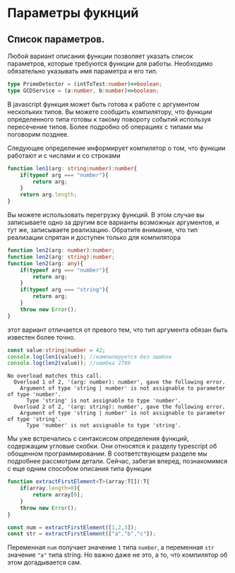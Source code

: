 # Параметры фукнций
## Список параметров.
Любой вариант описания функции позволяет указать список параметров, которые требуются функции для работы. Необходимо обязательно указывать имя параметра и его тип.

```typescript
type PrimeDetector = (intToTest:number)=>boolean;
type GCDService = (a:number, b:number)=>boolean;
```
В javascript функция может быть готова к работе с аргументом нескольких типов. Вы можете сообщить компилятору, что функции определенного типа готовы к такому повороту событий используя пересечение типов. Более подробно об операциях с типами мы поговорим позднее. 

Следующее определение информирует компилятор о том, что функции работают и с числами и со строками

```typescript
function len1(arg: string|number):number{
    if(typeof arg === "number"){
        return arg;
    }
    return arg.length;
}
```

Вы можете использовать перегрузку функций. В этом случае вы записываете одно за другим все варианты возможных аргументов, и тут же, записываете реализацию. Обратите внимание, что тип реализации спрятан и доступен только для компилятора

```typescript
function len2(arg: number):number;
function len2(arg: string):number;
function len2(arg: any){
    if(typeof arg === "number"){
        return arg;
    }
    if(typeof arg === "string"){
        return arg;
    }
    throw new Error();
}
```
этот вариант отличается от превого тем, что тип аргумента обязан быть известен более точно. 

```typescript
const value:string|number = 42;
console.log(len1(value)); //компилируется без ошибок
console.log(len2(value)); //ошибка 2769
```
```text
No overload matches this call.
  Overload 1 of 2, '(arg: number): number', gave the following error.
    Argument of type 'string | number' is not assignable to parameter of type 'number'.
      Type 'string' is not assignable to type 'number'.
  Overload 2 of 2, '(arg: string): number', gave the following error.
    Argument of type 'string | number' is not assignable to parameter of type 'string'.
      Type 'number' is not assignable to type 'string'.
```

Мы уже встречались с синтаксисом определения функций, содержащим угловые скобки. Они относятся к разделу typescript об обощенном программировании. В соответствующем разделе мы подробнее рассмотрим детали. Сейчас, забегая вперед, познакомимся с еще одним способом описания типа функции

```typescript
function extractFirstElement<T>(array:T[]):T{
    if(array.length>0){
        return array[0];
    }
    throw new Error();
}

const num = extractFirstElement([1,2,3]);
const str = extractFirstElement(["a","b","c"]);
```
Переменная `num` получает значение `1` типа `number`, а переменная `str` значение `"a"` типа string. Но важно даже не это, а то, что компилятор об этом догадывается сам.
